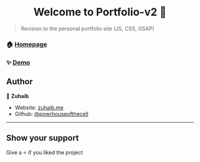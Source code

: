 <h1 align="center">Welcome to Portfolio-v2 👋</h1>
<p>
</p>

> Revision to the personal portfolio site (JS, CSS, GSAP)

### 🏠 [Homepage](https://zuhaib.me)

### ✨ [Demo](https://zuhaib.me)

## Author

👤 **Zuhaib**

-  Website: [zuhaib.me](https://zuhaib.me)
-  Github: [@powrhouseofthecell](https://github.com/powrhouseofthecell)

---

## Show your support

Give a ⭐️ if you liked the project
